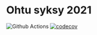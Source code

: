 # Ohtu syksy 2021

![Github Actions](https://github.com/rajanssi/ohtu-2021-viikko1/workflows/CI/badge.svg)
[![codecov](https://codecov.io/gh/rajanssi/ohtu-2021-viikko1/branch/main/graph/badge.svg?token=LYJOI1D1YJ)](https://codecov.io/gh/rajanssi/ohtu-2021-viikko1)
